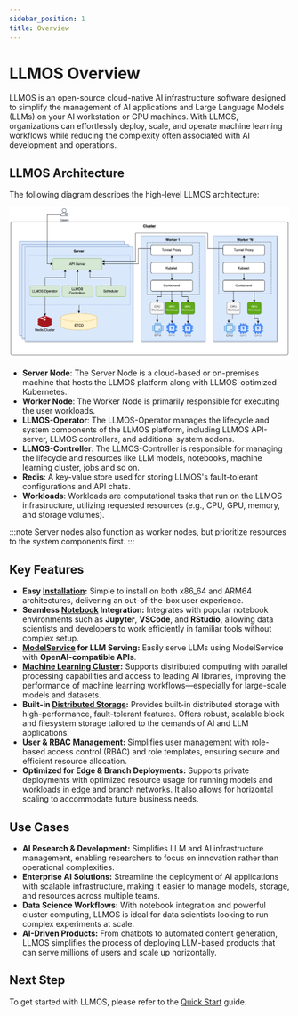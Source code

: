 ```yaml
---
sidebar_position: 1
title: Overview
---
```


# LLMOS Overview

LLMOS is an open-source cloud-native AI infrastructure software designed to simplify the management of AI applications and Large Language Models (LLMs)  on your AI workstation or GPU machines. 
With LLMOS, organizations can effortlessly deploy, scale, and operate machine learning workflows while reducing the complexity often associated with AI development and operations.

## LLMOS Architecture
The following diagram describes the high-level LLMOS architecture:

![LLMOS Architecture](/img/docs/llmos-arch.svg)

- **Server Node**: The Server Node is a cloud-based or on-premises machine that hosts the LLMOS platform along with LLMOS-optimized Kubernetes.
- **Worker Node**: The Worker Node is primarily responsible for executing the user workloads.
- **LLMOS-Operator**: The LLMOS-Operator manages the lifecycle and system components of the LLMOS platform, including LLMOS API-server, LLMOS controllers, and additional system addons.
- **LLMOS-Controller**: The LLMOS-Controller is responsible for managing the lifecycle and resources like LLM models, notebooks, machine learning cluster, jobs and so on.
- **Redis**: A key-value store used for storing LLMOS's fault-tolerant configurations and API chats.
- **Workloads**: Workloads are computational tasks that run on the LLMOS infrastructure, utilizing requested resources (e.g., CPU, GPU, memory, and storage volumes).

:::note 
Server nodes also function as worker nodes, but prioritize resources to the system components first.
:::

## Key Features
- **Easy [Installation](./quickstart):** Simple to install on both x86_64 and ARM64 architectures, delivering an out-of-the-box user experience.
- **Seamless [Notebook](./user_guide/llm_management/notebooks) Integration:** Integrates with popular notebook environments such as **Jupyter**, **VSCode**, and **RStudio**, allowing data scientists and developers to work efficiently in familiar tools without complex setup.
- **[ModelService](./user_guide/llm_management/serve) for LLM Serving:** Easily serve LLMs using ModelService with **OpenAI-compatible APIs**.
- **[Machine Learning Cluster](./user_guide/ml_clusters):** Supports distributed computing with parallel processing capabilities and access to leading AI libraries, improving the performance of machine learning workflows—especially for large-scale models and datasets.
- **Built-in [Distributed Storage](./user_guide/storage/system-storage):** Provides built-in distributed storage with high-performance, fault-tolerant features. Offers robust, scalable block and filesystem storage tailored to the demands of AI and LLM applications.
- **[User](./user_and_auth/user) & [RBAC Management](./user_and_auth/role-template):** Simplifies user management with role-based access control (RBAC) and role templates, ensuring secure and efficient resource allocation.
- **Optimized for Edge & Branch Deployments:** Supports private deployments with optimized resource usage for running models and workloads in edge and branch networks. It also allows for horizontal scaling to accommodate future business needs.

## Use Cases
- **AI Research & Development:** Simplifies LLM and AI infrastructure management, enabling researchers to focus on innovation rather than operational complexities.
- **Enterprise AI Solutions:** Streamline the deployment of AI applications with scalable infrastructure, making it easier to manage models, storage, and resources across multiple teams.
- **Data Science Workflows:** With notebook integration and powerful cluster computing, LLMOS is ideal for data scientists looking to run complex experiments at scale.
- **AI-Driven Products:** From chatbots to automated content generation, LLMOS simplifies the process of deploying LLM-based products that can serve millions of users and scale up horizontally.

## Next Step

To get started with LLMOS, please refer to the [Quick Start](./quickstart) guide.
